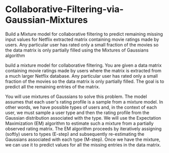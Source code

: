 # Collaborative-Filtering-via-Gaussian-Mixtures
Build a Mixture model for collaborative filtering to predict remaining missing input values for Netflix extracted matrix containing movie ratings made by users. 
Any particular user has rated only a small fraction of the movies so the data matrix is only partially filled using the Mixtures of Gaussians algorithm


build a mixture model for collaborative filtering. You are given a data matrix containing movie ratings made by users where the matrix is extracted from a much larger
Netflix database. Any particular user has rated only a small fraction of the movies so the data matrix is only partially filled.
The goal is to predict all the remaining entries of the matrix.

You will use mixtures of Gaussians to solve this problem. The model assumes that each user's rating profile is a sample from a mixture model.
In other words, we have  possible types of users and, in the context of each user, we must sample a user type and then the rating profile from the Gaussian distribution 
associated with the type. We will use the Expectation Maximization (EM) algorithm to estimate such a mixture from a partially observed rating matrix. The EM algorithm 
proceeds by iteratively assigning (softly) users to types (E-step) and subsequently re-estimating the Gaussians associated with each type (M-step). Once we have the
mixture, we can use it to predict values for all the missing entries in the data matrix.

